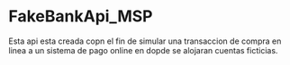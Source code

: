 # FakeBankApi_MSP
Esta api esta creada copn el fin de simular una transaccion de compra en linea a un sistema de pago online en dopde se alojaran cuentas ficticias.

